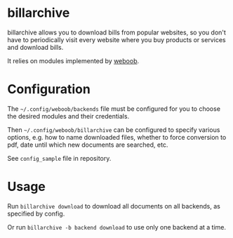 # billarchive

billarchive allows you to download bills from popular websites, so you don't
have to periodically visit every website where you buy products or services
and download bills.

It relies on modules implemented by [weboob](https://weboob.org/modules).

# Configuration

The `~/.config/weboob/backends` file must be configured for you to choose the
desired modules and their credentials.

Then `~/.config/weboob/billarchive` can be configured to specify various
options, e.g. how to name downloaded files, whether to force conversion to pdf,
date until which new documents are searched, etc.

See `config_sample` file in repository.

# Usage

Run `billarchive download` to download all documents on all backends, as
specified by config.

Or run `billarchive -b backend download` to use only one backend at a time.

